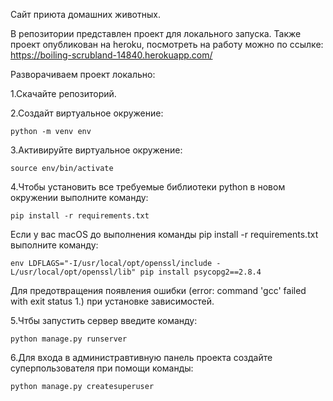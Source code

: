 Сайт приюта домашних животных.

В репозитории представлен проект для локального запуска. Также проект опубликован на heroku, посмотреть на работу можно по ссылке: https://boiling-scrubland-14840.herokuapp.com/

Разворачиваем проект локально:

1.Скачайте репозиторий.

2.Создайт виртуальное окружение: 
    
    python -m venv env
    
3.Активируйте виртуальное окружение:

    source env/bin/activate
    
4.Чтобы установить все требуемые библиотеки python в новом окружении выполните команду:
     
    pip install -r requirements.txt
    
  Если у вас macOS до выполнения команды pip install -r requirements.txt выполните команду:

    env LDFLAGS="-I/usr/local/opt/openssl/include -L/usr/local/opt/openssl/lib" pip install psycopg2==2.8.4
    
  Для предотвращения появления ошибки (error: command 'gcc' failed with exit status 1.) при установке зависимостей.

5.Чтбы запустить сервер введите команду:

    python manage.py runserver
    
6.Для входа в администравтивную панель проекта создайте суперпользователя при помощи команды:

    python manage.py createsuperuser
